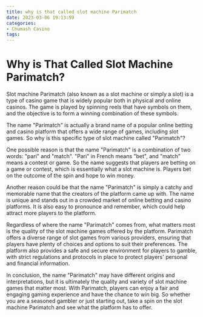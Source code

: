 ```yaml
---
title: why is that called slot machine Parimatch
date: 2023-03-06 19:13:59
categories:
- Chumash Casino
tags:
---
```



# Why is That Called Slot Machine Parimatch?

Slot machine Parimatch (also known as a slot machine or simply a slot) is a type of casino game that is widely popular both in physical and online casinos. The game is played by spinning reels that have symbols on them, and the objective is to form a winning combination of these symbols.

The name "Parimatch" is actually a brand name of a popular online betting and casino platform that offers a wide range of games, including slot games. So why is this specific type of slot machine called "Parimatch"?

One possible reason is that the name "Parimatch" is a combination of two words: "pari" and "match". "Pari" in French means "bet", and "match" means a contest or game. So the name suggests that players are betting on a game or contest, which is essentially what a slot machine is. Players bet on the outcome of the spin and hope to win money.

Another reason could be that the name "Parimatch" is simply a catchy and memorable name that the creators of the platform came up with. The name is unique and stands out in a crowded market of online betting and casino platforms. It is also easy to pronounce and remember, which could help attract more players to the platform.

Regardless of where the name "Parimatch" comes from, what matters most is the quality of the slot machine games offered by the platform. Parimatch offers a diverse range of slot games from various providers, ensuring that players have plenty of choices and options to suit their preferences. The platform also provides a safe and secure environment for players to gamble, with strict regulations and protocols in place to protect players' personal and financial information.

In conclusion, the name "Parimatch" may have different origins and interpretations, but it is ultimately the quality and variety of slot machine games that matter most. With Parimatch, players can enjoy a fair and engaging gaming experience and have the chance to win big. So whether you are a seasoned gambler or just starting out, take a spin on the slot machine Parimatch and see what the platform has to offer.